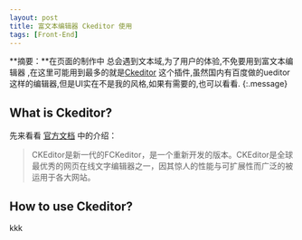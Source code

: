 ```yaml
---
layout: post
title: 富文本编辑器 Ckeditor 使用
tags: [Front-End]
---
```


**摘要：**在页面的制作中 总会遇到文本域,为了用户的体验,不免要用到富文本编辑器 ,在这里可能用到最多的就是[Ckeditor](https://ckeditor.com/) 这个插件,虽然国内有百度做的ueditor这样的编辑器,但是UI实在不是我的风格,如果有需要的,也可以看看.
{:.message}

## What is Ckeditor?

先来看看 <a href="https://docs.ckeditor.com/ckeditor4/latest/guide/index.html" target="_blank">官方文档</a> 中的介绍：
> CKEditor是新一代的FCKeditor，是一个重新开发的版本。CKEditor是全球最优秀的网页在线文字编辑器之一，因其惊人的性能与可扩展性而广泛的被运用于各大网站。

## How to use Ckeditor?
kkk
